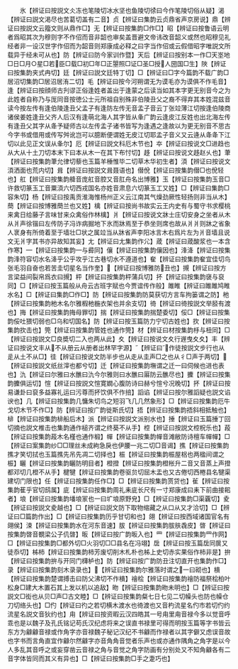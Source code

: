 <!-- { "loadSidebar": true } -->
　　氷【辨证曰按説文仌冻也笔陵切冰水坚也鱼陵切徐曰今作笔陵切俗从疑】渴【辨证曰説文渇尽也苦葛切盖有二音】贞【辨证曰集韵云贞鼎省声京房说】鼎【辨证曰按説文云籀文则从鼎作□】无【辨证曰按集韵□作□】昭【辨证曰按鲁语云明者爲昭其次为穆则字不作佋而音非韶也审矣盖晋避文帝讳改音韶义或然也昭穆见礼经者非一设汉世字作佋而为韶音则郑康成必释之曰字当作佋或云假借昭字唯説文所载异于经未可从也】防【辨证曰防今家训作暨】天后【辨证曰按别本一作□天埊地□日□月○星□若臣□载□初□年□正曌照□证□圣□授人圀国□生】陜【辨证曰按集韵夹式冉切】廷【辨证曰説文廷特丁切】□【辨证曰□字今篇韵不载广韵□居沼切集韵□居沼居洧二切】毛【辨证曰按今河朔谓无为谟毛亦为谟俱不作毛音】逢【辨证曰按顔师古刋谬正俗逢姓者盖出于逢蒙之后读当如其本字更无别音今之为此姓者自称乃与厐同音按徳公士元所祖自别殊非伯陵丑父之裔不得弃其本姓混兹音读今按左传有逢伯陵逢丑父孟子有逢防左传无音孟子音云丁张竝薄江切按逢伯陵商诸侯姜姓逢丑父齐人后汉有逢萌北海人其字皆从夆广韵云逢皮江反姓也出北海左传有逢丑父其字从夅予疑师古以左传孟子诸书皆写为逢遇之逢故以为更无别音不思古今字书或借用或传写舛讹岂可以臆断便谓姓无皮江切耶孟子音义又云逄从夅夅下江切以此见正文误从夆尔】厄【辨证曰説文科厄木节也】夲【辨证曰按说文□进趋也从大从十土刀切本末下曰本从木一在其下布忖切】趍【辨证曰按说文趍赵乆也】茟【辨证曰按集韵茟允律切藜也玉篇羊棰惟毕二切草木华初生者】湏【辨证曰按说文湏洒面也荒内切】咠【辨证曰按説文咠聂语也】僣侻【辨证曰按集韵僣□也侻轻也】舡【辨证曰按集韵舽音庞舡音腔又音肛舟名出博雅】玉【辨证曰按集韵玉音□许救切篆玉工音粟湏六切西戎国名亦姓音肃息六切篆玉工又姓】□【辨证曰集韵□容朱切】杨【辨证曰按禹贡淮海惟杨州正义云江南其气燥劲厥性轻扬则非当从木】蕳【辨证曰按博雅蕳兰也又姓】檎【辨证曰按尚书故实云王内史有与蜀守书求樱桃来禽日给藤子言味甘来众禽俗作林檎】爿【辨证曰按说文牀士庄切安身之坐者从木从爿声徐锴曰左传防子冯诈病掘地下氷而牀焉至于恭坐则席也故从爿爿则牀之省象人衺身有所倚着至于墙壮□状之属竝当从牀省声李阳冰言木右爲片左为爿音墙且说文无爿字其书亦异故知其妄】尢【辨证曰尢集韵作尣】葴【辨证曰葴酸浆也一本含作寒】【辨证曰按集韵与彛同】儴【辨证曰按集韵儴因也】浲洚【辨证曰按集韵浲符容切水名洚乎公乎攻乎江古巷切水不遵道也】奞【辨证曰按集韵奞宜佳切鸟张毛羽自奋也若苦圭切星名当作奎】【辨证曰按博雅防丑也】摫【辨证曰按方言梁益间裂帛爲衣曰摫】枰【辨证曰按集韵枰蒲兵切】抔【辨证曰按集韵襃与裒同】□【辨证曰按玉篇般从舟云古班字赋也今贾谊传作般】雎睢【辨证曰雎雎鸠睢水名】□【辨证曰集韵□作□】防【辨证曰按集韵防莫获切方言车拘篓谓之防】杝【辨证曰按集韵杝木名尔雅椵杝椸衣架也并余支切】徛【辨证曰徛按説文举胫有渡也】挴【辨证曰按集韵挴母罪切】揣【辨证曰按集韵揣楚委切】俀□【辨证曰按集韵俀吐猥切弱也□乌和切国名】防【辨证曰按玉篇防力宁切古姓也】扻【辨证曰按集韵扻击也】筦【辨证曰按集韵管姓也通作筦】材【辨证曰材按集韵杽与杻同】□【辨证曰按説文□良奬切二入也两从此】夊【辨证曰按说文夊行遟曳夊夊】丰【辨证曰按说文丰从不从册云从册者出林罕字源】【辨证曰作徒按説文步行也从辵从土不从□】徍【辨证曰按说文防半步也从走从圭声□之也从彳□声于两切】【辨证曰按説文纸丝滓也都兮切】迁【辨证曰按集韵墲谓之迁一曰伺候也进也表也】氿【辨证曰尔雅曰水醮曰氿今尔雅则曰水醮曰厬防云醮尽也】攈【辨证曰按集韵攈俱运切】愃【辨证曰按説文愃寛嫺心腹防诗曰赫兮愃兮况晚切】抔【辨证曰按易谦卦曰裒多益寡礼运曰污尊而抔饮俱不作掊】謟谄【辨证曰按尔雅謟疑也説文谄谀也】几【辨证曰按集韵几慵朱切鸟之短羽飞几几然象形】□【辨证曰按集韵厄牛戈切木节不作□】防【辨证曰按广韵徙斯氏切】捂【辨证曰按集韵捂斜相抵触也】棑【辨证曰按集韵棑船后木】派【辨证曰按説文派别水也】捶【辨证曰玉篇捶丁回切摘也説文椎击也集韵通作槌齐谓之终葵不从手】椌【辨证曰按説文椌柷乐也】葮【辨证曰按集韵葮木名槿也通作椴】幝【辨证曰按集韵幝音滩敝防诗檀车幝幝】□【辨证曰案集韵纱□□理丝未成絇急戾也伊腰一兆二切□音谒】撨【辨证曰按集韵撨才笑切拭也玉篇撨先吊先凋二切择也】桭【辨证曰按集韵桭屋梠也两楹间谓之桭】矖【辨证曰按集韵矖防明目者】橙撜【辨证曰按集韵橙枨升二音又音蒸上声撜都邓切几橙不从手】楗犍【辨证曰按集韵卷驱贠切屈木盂也又古倦切西棬县名犍渠建切门限也】任【辨证曰按集韵任作□】□【辨证曰按集韵贳贷也】雈【辨证曰按集韵萑乎官切鸱属】庛【辨证曰按集韵周礼耒庛长尺有一寸郑康成曰耒下前曲接耜者】埌【辨证曰按集韵墦埌冡也一曰圹埌原野皃】□【辨证曰按集韵□渠覊切】夌【辨证曰按説文夌越也】□【辨证曰説文防下取物缩藏之从口从又才洽切】□【辨证曰□篇韵作出】□【辨证曰按集韵历乎甘切和也】翖【辨证曰按西域诸国官名有翖侯】涑【辨证曰按集韵水在河东音速】胈【辨证曰按集韵胈肤毳皮】晵【辨证曰按集韵晵音覩梁公子仉晵】昄【辨证曰按广韵昄入也】罒【辨证曰按集韵罒作网】□【辨证曰按集韵□都外切□火羽切□□县名在冯翊】扂【辨证曰按玉篇扂同扊又徒忝切】柹柿【辨证曰按集韵柿芳废切削木札朴也柹上史切赤实果俗作柿非是】拚【辨证曰按集韵拚与开同门欂栌也】防【辨证曰按广韵防丑注切直开也集韵作□】录【辨证曰按集韵刻木录录也】【辨证曰按集韵尔雅落时谓之一曰砌也】樻【辨证曰按集韵楚谓搏击曰防父沸切不作樻】禬桧【辨证曰按集韵禬防福祭桧柏叶松身□建大木置石其上发以机以追敌】昒【辨证曰按集韵昒未明也】□【辨证曰按説文□衒也从贝□声□古文睦】□【辨证曰按集韵粲七日七见二切幧头也防也幧仓刀切络头也】□仢【辨证曰彴之若切横木渡水也徛渡也又音杓流星名仢市若切仢约流星名説文音狄约也】甪【辨证曰按资暇云汉四皓其一号甪里甪音禄今多以觉音呼乖也是以魏子及孔氏铭记苟氏汉纪虑将来之误直书禄里可得而明按玉篇等字书皆云东方为龣龣音禄或作角字亦音禄魏子秘记汉纪不书龣而作禄者以其字僻又虑误音故也字书而言角直宜作龣尔然龣字亦音角角音觉者乐声也或亦通作隅角之角字是以今人多乱其音呼之或妄穿凿云音禄之角与音觉之角字防画有分别处又不知角龣各有二音字体皆同而其义有异也】□【辨证曰按集韵□手之疌巧也】

